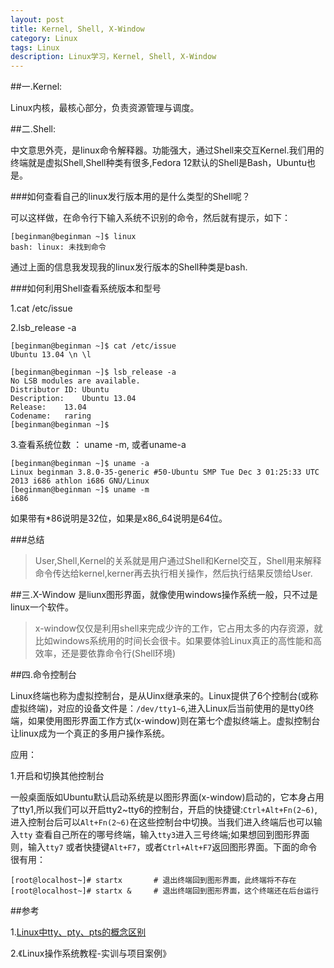 ```yaml
---
layout: post
title: Kernel, Shell, X-Window
category: Linux
tags: Linux
description: Linux学习，Kernel, Shell, X-Window
---
```

##一.Kernel: 

Linux内核，最核心部分，负责资源管理与调度。

##二.Shell:

中文意思外壳，是linux命令解释器。功能强大，通过Shell来交互Kernel.我们用的终端就是虚拟Shell,Shell种类有很多,Fedora 12默认的Shell是Bash，Ubuntu也是。

###如何查看自己的linux发行版本用的是什么类型的Shell呢？

可以这样做，在命令行下输入系统不识别的命令，然后就有提示，如下：

    [beginman@beginman ~]$ linux
    bash: linux: 未找到命令

通过上面的信息我发现我的linux发行版本的Shell种类是bash.

###如何利用Shell查看系统版本和型号

1.cat /etc/issue

2.lsb_release -a

    [beginman@beginman ~]$ cat /etc/issue
    Ubuntu 13.04 \n \l
    
    [beginman@beginman ~]$ lsb_release -a
    No LSB modules are available.
    Distributor ID:	Ubuntu
    Description:	Ubuntu 13.04
    Release:	13.04
    Codename:	raring
    [beginman@beginman ~]$ 
    
3.查看系统位数 ： uname -m, 或者uname-a

    [beginman@beginman ~]$ uname -a
    Linux beginman 3.8.0-35-generic #50-Ubuntu SMP Tue Dec 3 01:25:33 UTC 2013 i686 athlon i686 GNU/Linux
    [beginman@beginman ~]$ uname -m
    i686
如果带有*86说明是32位，如果是x86_64说明是64位。

###总结

>User,Shell,Kernel的关系就是用户通过Shell和Kernel交互，Shell用来解释命令传达给kernel,kerner再去执行相关操作，然后执行结果反馈给User.

##三.X-Window
是liunx图形界面，就像使用windows操作系统一般，只不过是linux一个软件。

>x-window仅仅是利用shell来完成少许的工作，它占用太多的内存资源，就比如windows系统用的时间长会很卡。如果要体验Linux真正的高性能和高效率，还是要依靠命令行(Shell环境)

##四.命令控制台

Linux终端也称为虚拟控制台，是从Uinx继承来的。Linux提供了6个控制台(或称虚拟终端)，对应的设备文件是：`/dev/tty1~6`,进入Linux后当前使用的是tty0终端，如果使用图形界面工作方式(x-window)则在第七个虚拟终端上。虚拟控制台让linux成为一个真正的多用户操作系统。

应用：

1.开启和切换其他控制台

一般桌面版如Ubuntu默认启动系统是以图形界面(x-window)启动的，它本身占用了tty1,所以我们可以开启tty2~tty6的控制台，开启的快捷键:`Ctrl+Alt+Fn(2~6)`,进入控制台后可以`Alt+Fn(2~6)`在这些控制台中切换。当我们进入终端后也可以输入`tty` 查看自己所在的哪号终端，输入`tty3`进入三号终端;如果想回到图形界面则，输入`tty7` 或者快捷键`Alt+F7`，或者`Ctrl+Alt+F7`返回图形界面。下面的命令很有用：

    [root@localhost~]# startx       # 退出终端回到图形界面，此终端将不存在
    [root@localhost~]# startx &     # 退出终端回到图形界面，这个终端还在后台运行
    


##参考

1.[Linux中tty、pty、pts的概念区别](http://www.readfree.net/htm/200908/4786353.html)

2.《Linux操作系统教程-实训与项目案例》






